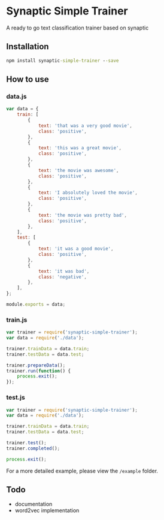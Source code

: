 # Synaptic Simple Trainer
A ready to go text classification trainer based on synaptic

## Installation
```cmd
npm install synaptic-simple-trainer --save
```

## How to use

### data.js
```js
var data = {
    train: [
        {
            text: 'that was a very good movie',
            class: 'positive',
        },
        {
            text: 'this was a great movie',
            class: 'positive',
        },
        {
            text: 'the movie was awesome',
            class: 'positive',
        },
        {
            text: 'I absolutely loved the movie',
            class: 'positive',
        },
        {
            text: 'the movie was pretty bad',
            class: 'positive',
        },
    ],
    test: [
        {
            text: 'it was a good movie',
            class: 'positive',
        },
        {
            text: 'it was bad',
            class: 'negative',
        },
    ],
};

module.exports = data;
```

### train.js
```js
var trainer = require('synaptic-simple-trainer');
var data = require('./data');

trainer.trainData = data.train;
trainer.testData = data.test;

trainer.prepareData();
trainer.run(function() {
    process.exit();
});
```

### test.js
```js
var trainer = require('synaptic-simple-trainer');
var data = require('./data');

trainer.trainData = data.train;
trainer.testData = data.test;

trainer.test();
trainer.completed();

process.exit();

```

For a more detailed example, please view the `/example` folder.

## Todo
* documentation
* word2vec implementation
